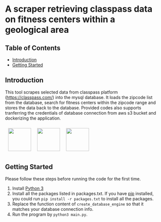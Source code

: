 # A scraper retrieving classpass data on fitness centers within a geological area


## Table of Contents
- [Introduction](#introduction)
- [Getting Started](#getting-started)


## Introduction

This tool scrapes selected data from classpass platform (https://classpass.com/) into the mysql database. It loads the zipcode list from the database, search for fitness centers within the zipcode range and stores the data back to the database. Provided codes also supports tranferring the credentials of database connection from aws s3 bucket and dockerizing the application.


<img src="https://cdn4.iconfinder.com/data/icons/logos-and-brands/512/267_Python_logo-512.png" height="75" style="margin: 10px; float: left;">
<img src="https://img.icons8.com/color/48/000000/docker.png" height="75" style="margin: 10px; float: left;">
<img src="https://upload.wikimedia.org/wikipedia/commons/thumb/1/1d/AmazonWebservices_Logo.svg/580px-AmazonWebservices_Logo.svg.png" height="75" style="margin: 10px; float:left;">
<div style="clear:both;"></div>

## Getting Started
Please follow these steps before running the code for the first time.
1. Install [Python 3](https://www.python.org/downloads/)
2. Install all the packages listed in packages.txt. If you have [pip](https://pypi.org/project/pip/) installed, you could run `pip install -r packages.txt` to install all the packages.
3. Replace the function content of `create_database_engine` so that it matches your database connection info.
4. Run the program by `python3 main.py`.



